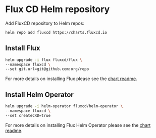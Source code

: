 # Flux CD Helm repository

Add FluxCD repository to Helm repos:

```bash
helm repo add fluxcd https://charts.fluxcd.io
```

## Install Flux

```bash
helm upgrade -i flux fluxcd/flux \
--namespace fluxcd \
--set git.url=git@github.com:org/repo
```

For more details on installing Flux please see the [chart readme](https://github.com/fluxcd/flux/tree/master/chart/flux).

## Install Helm Operator

```bash
helm upgrade -i helm-operator fluxcd/helm-operator \
--namespace fluxcd \
--set createCRD=true
```

For more details on installing Flux Helm Operator please see the [chart readme](https://github.com/fluxcd/helm-operator/tree/master/chart/helm-operator).
